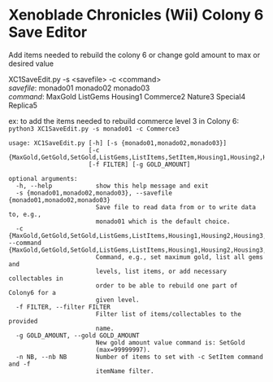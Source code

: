 # Xenoblade Chronicles (Wii) Colony 6 Save Editor
Add items needed to rebuild the colony 6 or change gold amount to max or desired value
  

XC1SaveEdit.py -s \<savefile\> -c \<command\>  
  *savefile*: monado01 monado02 monado03  
  *command*:  MaxGold ListGems Housing1 Commerce2 Nature3 Special4 Replica5  

ex: to add the items needed to rebuild commerce level 3 in Colony 6:  
```python3 XC1SaveEdit.py -s monado01 -c Commerce3```

```
usage: XC1SaveEdit.py [-h] [-s {monado01,monado02,monado03}]
                      [-c {MaxGold,GetGold,SetGold,ListGems,ListItems,SetItem,Housing1,Housing2,Housing3,Housing4,Housing5,Commerce1,Commerce2,Commerce3,Commerce4,Commerce5,Nature1,Nature2,Nature3,Nature4,Nature5,Special1,Special2,Special3,Special4,Special5,Replica1,Replica2,Replica3,Replica4,Replica5}]
                      [-f FILTER] [-g GOLD_AMOUNT]

optional arguments:
  -h, --help            show this help message and exit
  -s {monado01,monado02,monado03}, --savefile {monado01,monado02,monado03}
                        Save file to read data from or to write data to, e.g.,
                        monado01 which is the default choice.
  -c {MaxGold,GetGold,SetGold,ListGems,ListItems,Housing1,Housing2,Housing3,Housing4,Housing5,Commerce1,Commerce2,Commerce3,Commerce4,Commerce5,Nature1,Nature2,Nature3,Nature4,Nature5,Special1,Special2,Special3,Special4,Special5,Replica1,Replica2,Replica3,Replica4,Replica5}, --command {MaxGold,GetGold,SetGold,ListGems,ListItems,Housing1,Housing2,Housing3,Housing4,Housing5,Commerce1,Commerce2,Commerce3,Commerce4,Commerce5,Nature1,Nature2,Nature3,Nature4,Nature5,Special1,Special2,Special3,Special4,Special5,Replica1,Replica2,Replica3,Replica4,Replica5}
                        Command, e.g., set maximum gold, list all gems and
                        levels, list items, or add necessary collectables in
                        order to be able to rebuild one part of Colony6 for a
                        given level.
  -f FILTER, --filter FILTER
                        Filter list of items/collectables to the provided
                        name.
  -g GOLD_AMOUNT, --gold GOLD_AMOUNT
                        New gold amount value command is: SetGold
                        (max=99999997).
  -n NB, --nb NB        Number of items to set with -c SetItem command and -f
                        itemName filter.
```
